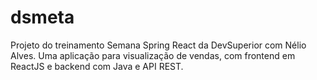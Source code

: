 # dsmeta

Projeto do treinamento Semana Spring React da DevSuperior com Nélio Alves.
Uma aplicação para visualização de vendas, com frontend em ReactJS e backend com Java e API REST.
